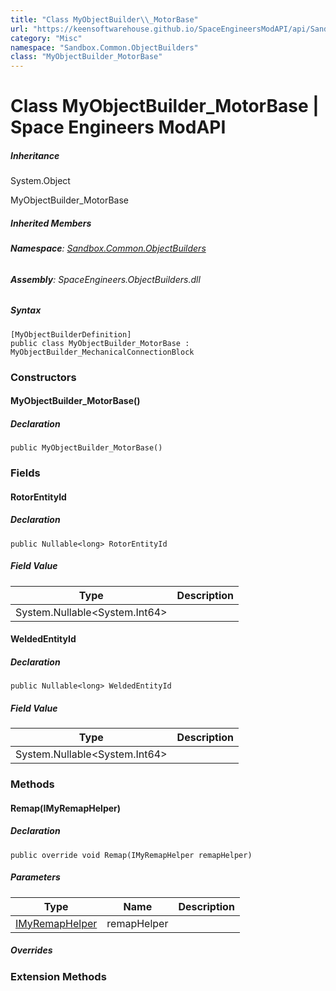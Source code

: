 ```yaml
---
title: "Class MyObjectBuilder\\_MotorBase"
url: "https://keensoftwarehouse.github.io/SpaceEngineersModAPI/api/Sandbox.Common.ObjectBuilders.MyObjectBuilder_MotorBase.html"
category: "Misc"
namespace: "Sandbox.Common.ObjectBuilders"
class: "MyObjectBuilder_MotorBase"
---
```


# Class MyObjectBuilder\_MotorBase | Space Engineers ModAPI

##### Inheritance

System.Object

MyObjectBuilder\_MotorBase

##### Inherited Members

###### **Namespace**: [Sandbox.Common.ObjectBuilders](https://keensoftwarehouse.github.io/SpaceEngineersModAPI/api/Sandbox.Common.ObjectBuilders.html)

###### **Assembly**: SpaceEngineers.ObjectBuilders.dll

##### Syntax

```
[MyObjectBuilderDefinition]
public class MyObjectBuilder_MotorBase : MyObjectBuilder_MechanicalConnectionBlock
```

### Constructors

#### MyObjectBuilder\_MotorBase()

##### Declaration

```
public MyObjectBuilder_MotorBase()
```

### Fields

#### RotorEntityId

##### Declaration

```
public Nullable<long> RotorEntityId
```

##### Field Value

| Type | Description |
| --- | --- |
| System.Nullable<System.Int64\> |     |

#### WeldedEntityId

##### Declaration

```
public Nullable<long> WeldedEntityId
```

##### Field Value

| Type | Description |
| --- | --- |
| System.Nullable<System.Int64\> |     |

### Methods

#### Remap(IMyRemapHelper)

##### Declaration

```
public override void Remap(IMyRemapHelper remapHelper)
```

##### Parameters

| Type | Name | Description |
| --- | --- | --- |
| [IMyRemapHelper](https://keensoftwarehouse.github.io/SpaceEngineersModAPI/api/VRage.ModAPI.IMyRemapHelper.html) | remapHelper |     |

##### Overrides

### Extension Methods
